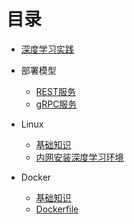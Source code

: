 # 目录

* [深度学习实践](README.md)

* 部署模型
    * [REST服务](chapter_deploy-model/rest-service.md)
    * [gRPC服务](chapter_deploy-model/grpc-service.md)

* Linux
    * [基础知识](chapter_linux/basic-knowledge.md)
    * [内网安装深度学习环境](chapter_linux/intranet-installation-deep-learning-environment.md)
    
* Docker
    * [基础知识](chapter_docker/basic-knowledge.md)
    * [Dockerfile](chapter_docker/dockerfile.md)
